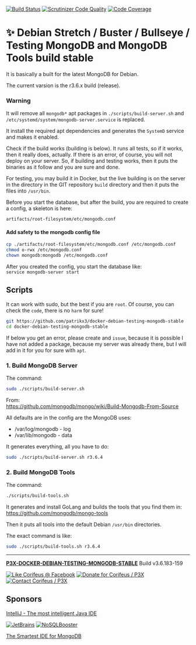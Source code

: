 [//]: #@corifeus-header

  [![Build Status](https://travis-ci.org/patrikx3/docker-debian-testing-mongodb-stable.svg?branch=master)](https://travis-ci.org/patrikx3/docker-debian-testing-mongodb-stable)  [![Scrutinizer Code Quality](https://scrutinizer-ci.com/g/patrikx3/docker-debian-testing-mongodb-stable/badges/quality-score.png?b=master)](https://scrutinizer-ci.com/g/patrikx3/docker-debian-testing-mongodb-stable/?branch=master)  [![Code Coverage](https://scrutinizer-ci.com/g/patrikx3/docker-debian-testing-mongodb-stable/badges/coverage.png?b=master)](https://scrutinizer-ci.com/g/patrikx3/docker-debian-testing-mongodb-stable/?branch=master) 

# ✨ Debian Stretch / Buster / Bullseye / Testing MongoDB and MongoDB Tools build stable 

 
                        
[//]: #@corifeus-header:end

It is basically a built for the latest MongoDB for Debian.

The current varsion is the r3.6.x build (release).

### Warning

It will remove all ```mongodb*``` apt packages in ```./scripts/build-server.sh``` and ```/etc/systemd/system/mongodb-server.service``` is replaced.  

It install the required apt dependencies and generates the ```SystemD``` service and makes it enabled.  
  
Check if the build works (building is below). It runs all tests, so if it works, then it really does, actually. If there is an error, of course, you will not deploy on your server. So, if building and testing works, then it puts the binaries as it follow and you are sure and done. 
  
For testing, you may build it in Docker, but the live building is on the server in the directory in the GIT repository ```build``` directory and then it puts the files into ```/usr/bin```.  

Before you start the database, but after the build, you are required to create a config, a skeleton is here:  
```text
artifacts/root-filesystem/etc/mongodb.conf
```


#### Add safety to the mongodb config file

```bash
cp ./artifacts/root-filesystem/etc/mongodb.conf /etc/mongodb.conf
chmod o-rwx /etc/mongodb.conf
chown mongodb:mongodb /etc/mongodb.conf
```

After you created the config, you start the database like:  
```service mongodb-server start```


## Scripts

It can work with sudo, but the best if you are ```root```. Of course, you can check the ```code```, there is no ```harm``` for sure!

```bash
git https://github.com/patrikx3/docker-debian-testing-mongodb-stable
cd docker-debian-testing-mongodb-stable
```

If below you get an error, please create and ```issue```, because it is possible I have not added a package, because my server was already there, but I will add in it for you for sure with ```apt```.  

### 1. Build MongoDB Server

The command:
```bash
sudo ./scripts/build-server.sh
```

From:  
https://github.com/mongodb/mongo/wiki/Build-Mongodb-From-Source

All defaults are in the config are the MongoDB uses:  
* /var/log/mongodb - log
* /var/lib/mongodb - data

It generates everything, all you have to do:

```bash
sudo ./scripts/build-server.sh r3.6.4
```

### 2. Build MongoDB Tools

The command:
```bash
./scripts/build-tools.sh
```

It generates and install GoLang and builds the tools that you find them in:    
https://github.com/mongodb/mongo-tools

Then it puts all tools into the default Debian ```/usr/bin``` directories.

The exact command is like:
```bash
sudo ./scripts/build-tools.sh r3.6.4
```

<!---

### 3. Sometimes check the kernel


The command:
```bash
./scripts/check-kernel.sh
```

It the kernel have changed, it better to re-build the server and the tools.

Right now the stable MongoDB 3.6.4 doesn't show the kernel version anymore

<!---
# Add user

```bash
cp ./artifacts/root-filesystem/etc/systemd/system/mongodb-server.service /etc/systemd/system/mongodb.service
cp ./artifacts/root-filesystem/etc/mongodb.conf /etc/mongodb.conf
sudo useradd mongodb -d /var/lib/mongodb -s /bin/false || true
sudo -u mongodb mkdir -p /var/lib/mongodb
sudo chmod o-rwx -R /var/lib/mongodb
systemctl daemon-reload
systemctl enable mongodb-server
service mongodb-server start
```

--->

[//]: #@corifeus-footer

---

[**P3X-DOCKER-DEBIAN-TESTING-MONGODB-STABLE**](https://pages.corifeus.com/docker-debian-testing-mongodb-stable) Build v3.6.183-159 

[![Like Corifeus @ Facebook](https://img.shields.io/badge/LIKE-Corifeus-3b5998.svg)](https://www.facebook.com/corifeus.software) [![Donate for Corifeus / P3X](https://img.shields.io/badge/Donate-Corifeus-003087.svg)](https://www.paypal.com/cgi-bin/webscr?cmd=_s-xclick&hosted_button_id=QZVM4V6HVZJW6)  [![Contact Corifeus / P3X](https://img.shields.io/badge/Contact-P3X-ff9900.svg)](https://www.patrikx3.com/en/front/contact) 


## Sponsors

[IntelliJ - The most intelligent Java IDE](https://www.jetbrains.com)
  
[![JetBrains](https://cdn.corifeus.com/assets/svg/jetbrains-logo.svg)](https://www.jetbrains.com/) [![NoSQLBooster](https://cdn.corifeus.com/assets/png/nosqlbooster-70x70.png)](https://www.nosqlbooster.com/)

[The Smartest IDE for MongoDB](https://www.nosqlbooster.com)
  
  
 

[//]: #@corifeus-footer:end